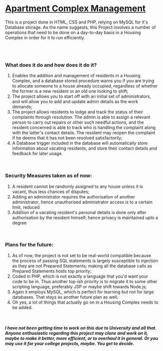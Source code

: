 <h1><u>Apartment Complex Management</u></h1>

This is a project done in HTML, CSS and PHP, relying on MySQL for it's Database storage. As the name suggests, this Project involves a number of operations that need to be done on a day-to-day basis in a Housing Complex in order for it to run efficiently.

<br /><br />

<h3><strong>What does it do and how does it do it?</strong></h3>
<ol>
  <li>Enables the addition and management of residents in a Housing Complex, and a database stored procedure warns you if you are trying to allocate someone to a house already occupied, regardless of whether the former is a new resident or an old one looking to shift;</li>
  <li>The project allows you to start off with an initial set of administrators, and will allow you to add and update admin details as the work demands;</li>
  <li>The project allows residents to lodge and track the status of their complaints through resolution. The admin is able to assign a relevant person to carry out repairs or other such needful actions, and the resident concerned is able to track who is handling the complaint along with the latter's contact details. The resident may reopen the complaint if he deems that it has not been resolved satisfactorily;</li>
  <li>A Database trigger included in the database will automatically store information about vacating residents, and store their contact details and feedback for later usage.</li>
</ol>

<br />

<h3><strong>Security Measures taken as of now: </strong></h3>
<ol>
  <li>A resident cannot be randomly assigned to any house unless it is vacant, thus less chances of disputes;</li>
  <li>Adding an administrator requires the authorisation of another administrator, hence unauthorised administrator access is to a certain limit, reduced</li>
  <li>Addition of a vacating resident's personal details is done only after authorisation by the resident himself; hence privacy is maintained upto a degree</li>
</ol>

<br />

<h3><strong>Plans for the future:</strong></h3>
<ol>
  <li>As of now, the project is not set to be real-world compatible because the process of passing SQL statements is largely susceptible to injection as they are not Prepared Statements; making all the database calls as Prepared Statements holds top priority;</li>
  <li>Coded in PHP, which is not exactly a language that you'd want your code to be in. Thus another top-ish priority is to migrate it to some other scripting language, preferably JSP or maybe shift towards Node.js;</li>
  <li>Again it employs MySQL, which is perfect for learning but not for large databases. That stays as another future plan as well;</li>
  <li>Oh yes, a lot of things that actually go on in a Housing Complex needs to be added.</li>
</ol>

<br />

<h5>I have not been getting time to work on this due to University and all that. Anyone enthusiastic regarding this project may clone and work on it, maybe to make it better, more efficient, or to overhaul it in general. Or you may use it for your college projects, maybe. You get to decide.</h5>
